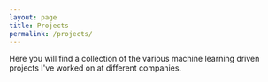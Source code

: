```yaml
---
layout: page
title: Projects
permalink: /projects/
---
```


Here you will find a collection of the various machine learning driven projects I've worked on at different companies.
